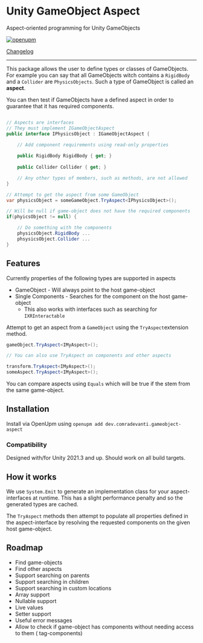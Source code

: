 # Unity GameObject Aspect

Aspect-oriented programming for Unity GameObjects

[![openupm](https://img.shields.io/npm/v/dev.comradevanti.gameobject-aspect?label=openupm&registry_uri=https://package.openupm.com)](https://openupm.com/packages/dev.comradevanti.gameobject-aspect/)

[Changelog](./CHANGELOG.md)

---

This package allows the user to define types or classes of GameObjects.
For example you can say that all GameObjects witch contains a `RigidBody` and
a `Collider` are `PhysicsObjects`. Such a type of GameObject is called an
**aspect**.

You can then test if GameObjects have a defined aspect in order to guarantee
that it has required components.

```csharp

// Aspects are interfaces
// They must implement IGameObjectAspect
public interface IPhysicsObject : IGameObjectAspect {

    // Add component requirements using read-only properties
    
    public RigidBody RigidBody { get; }
    
    public Collider Collider { get; }

    // Any other types of members, such as methods, are not allowed
}

// Attempt to get the aspect from some GameObject
var physicsObject = someGameObject.TryAspect<IPhysicsObject>();

// Will be null if game-object does not have the required components
if(phyicsObject != null) {

    // Do something with the components 
    physicsObject.RigidBody ...
    phsysicsObject.Collider ...
}

```

## Features

Currently properties of the following types are supported in aspects

- GameObject - Will always point to the host game-object
- Single Components - Searches for the component on the host game-object
    - This also works with interfaces such as searching for `IXRInteractable`

Attempt to get an aspect from a `GameObject` using the `TryAspect`extension
method.

```csharp
gameObject.TryAspect<IMyAspect>();

// You can also use TryAspect on components and other aspects

transform.TryAspect<IMyAspect>();
someAspect.TryAspect<IMyAspect>();
```

You can compare aspects using `Equals` which will be true if the stem from the
same game-object.

## Installation

Install via OpenUpm using `openupm add dev.comradevanti.gameobject-aspect`

### Compatibility

Designed with/for Unity 2021.3 and up. Should work on all build targets.

## How it works

We use `System.Emit` to generate an implementation class for your
aspect-interfaces at runtime. This has a slight performance penalty and so the
generated types are cached.

The `TryAspect` methods then attempt to populate all properties defined in the
aspect-interface by resolving the requested components on the given
host game-object.

## Roadmap

- Find game-objects
- Find other aspects
- Support searching on parents
- Support searching in children
- Support searching in custom locations
- Array support
- Nullable support
- Live values
- Setter support
- Useful error messages
- Allow to check if game-object has components without needing access to them (
  tag-components)